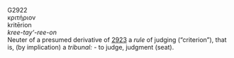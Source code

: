 <body>
  <p>G2922<br>  κριτήριον  <br> kritērion  <br><i>kree-tay‘-ree-on </i><br>Neuter of a presumed derivative of <a href="g2923.htm">2923</a>  a <i>rule</i> of judging (“criterion”), that is, (by implication) a <i>tribunal:</i> - to judge, judgment (seat).<br></p>
 </body>